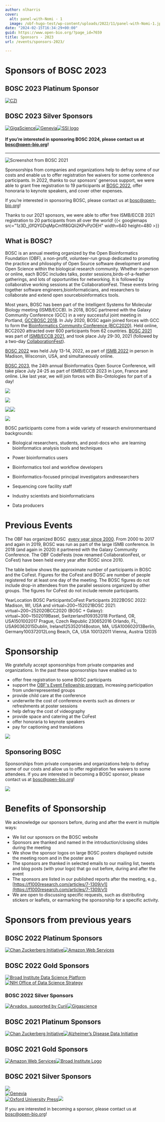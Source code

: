 ```yaml
---
author: nlharris
cover:
  alt: panel-with-Nomi - 1
  image: /obf-hugo-test/wp-content/uploads/2022/11/panel-with-Nomi-1.jpeg
date: "2024-02-15T16:34:29+00:00"
guid: https://www.open-bio.org/?page_id=7659
title: Sponsors - 2023
url: /events/sponsors-2023/

---
```

# Sponsors of BOSC 2023

## BOSC 2023 Platinum Sponsor

[![CZI](/obf-hugo-test/wp-content/uploads/2021/06/CZI_Logotype_RGB.jpg)](https://chanzuckerberg.com/)

## BOSC 2023 Silver Sponsors

[![GigaScience](/obf-hugo-test/wp-content/uploads/2019/05/Gigascience.png)](https://academic.oup.com/gigascience)[![Genevia](/obf-hugo-test/wp-content/uploads/2021/06/genevia_logo_cmyk.png)](https://geneviatechnologies.com/)[![SSI logo](/obf-hugo-test/wp-content/uploads/2023/04/SSI_PRIMARY-LOGO-300x96.png)](https://www.software.ac.uk/)

#### If you’re interested in sponsoring BOSC 2024, please contact us at bosc@open-bio.org!

* * *

![Screenshot from BOSC 2021](/obf-hugo-test/wp-content/uploads/2022/01/Geraldine-BoF-composite.png)

Sponsorships from companies and organizations help to defray some of our costs and enable us to offer registration fee waivers for some conference participants. In 2022, thanks to our sponsors' generous support, we were able to grant free registration to 19 participants at [BOSC 2022](/obf-hugo-test/events/bosc-2022/), offer honoraria to keynote speakers, and cover other expenses.

If you’re interested in sponsoring BOSC, please contact us at bosc@open-bio.org!

Thanks to our 2021 sponsors, we were able to offer free ISMB/ECCB 2021 registration to 20 participants from all over the world!
{{< googlemaps src="1z3D_j0fQYGDqMpCm1f8GQIi2KPvPzOEH" width=640 height=480 >}}

## What is BOSC?

BOSC is an annual meeting organized by the Open Bioinformatics Foundation (OBF), a non-profit, volunteer-run group dedicated to promoting the practice and philosophy of Open Source software development and Open Science within the biological research community.
Whether in-person or online, each BOSC ​includes ​talks,​ ​poster​ ​sessions,​ ​birds-of-a-feather gatherings, and ​lots​ ​of​ ​opportunities​ ​for​ ​networking. It is followed by​ ​collaborative​ ​working​ ​sessions​ ​at the CollaborationFest.​ ​These​ ​events​ ​bring​ ​together​ ​software​ ​engineers,​ ​bioinformaticians,​ ​and​ ​researchers​ ​to collaborate​ ​and​ ​extend​ ​open​ ​source​ ​bioinformatics​ ​tools.

Most years, BOSC has been part of the Intelligent Systems for Molecular Biology meeting (ISMB/ECCB). In 2018, BOSC partnered with the Galaxy Community Conference (GCC) in a very successful joint meeting in Portland, [GCCBOSC 2018](https://gccbosc2018.sched.com/). In July 2020, BOSC again joined forces with GCC to form the [Bioinformatics Community Conference (BCC2020)](https://bcc2020.github.io/). Held online, BCC2020 attracted over 600 participants from 62 countries. [BOSC 2021](/obf-hugo-test/events/bosc-2021/) was part of [ISMB/ECCB 2021](https://www.iscb.org/ismbeccb2021), and took place July 29-30, 2021 (followed by a two-day [CollaborationFest](/obf-hugo-test/events/bosc-2021/collaborationfest/)).

[BOSC 2022](/obf-hugo-test/events/bosc-2022/) was held July 13-14, 2022, as part of [ISMB 2022](https://www.iscb.org/ismb2022) in person in Madison, Wisconsin, USA, and simultaneously online.

[BOSC 2023](/obf-hugo-test/events/bosc-2023/), the 24th annual Bioinformatics Open Source Conference, will take place July 24-25 as part of ISMB/ECCB 2023 in Lyon, France and online. Like last year, we will join forces with Bio-Ontologies for part of a day!

![](/obf-hugo-test/wp/wp-content/uploads/2019/03/OBF-BoF-2018-25-300x225.jpg)

![](/obf-hugo-test/wp/wp-content/uploads/2019/03/43248502932_2395bc3cc6_z-300x200.jpg)

![](/obf-hugo-test/wp/wp-content/uploads/2019/03/BOSC2017-panel-1.jpg)![](/obf-hugo-test/wp/wp-content/uploads/2019/03/BOSC2015-panel-1-1024x521.jpg)

![](/obf-hugo-test/wp-content/uploads/2022/01/Jason-PeterSelby-FotisPsomopoulos-DhrithiDespande.png)

BOSC​ ​participants​ ​come​ ​from​ ​a​ ​wide​ ​variety​ ​of​ ​research​ ​environments​ ​and​ ​backgrounds:

- Biological​ ​researchers,​ ​students,​ ​and​ ​post-docs​ ​who​ ​​ ​are​ ​learning​ ​bioinformatics​ ​analysis tools and techniques
- Power​ ​bioinformatics​ ​users
- Bioinformatics​ ​tool​ ​and​ ​workflow​ ​developers  

- Bioinformatics​-focused​ ​principal​ ​investigators​ ​and​ ​researchers
- Sequencing​ ​core​ ​facility​ ​staff
- Industry​ ​scientists​ ​and​ ​bioinformaticians
- Data​ ​producers

# Previous Events

The​ ​OBF​ ​has​ ​organized​ ​BOSC​ ​ [every​ ​year​ ​since​ ​2000](/obf-hugo-test/events/bosc/about/).​ From 2000 to 2017 and again in 2019,​ ​BOSC​ ​was ​run​ ​as​ ​part​ ​of​ ​the​ ​large​ ​ISMB conference. In 2018 (and again in 2020) it partnered with the Galaxy Community Conference.​ ​The​ ​OBF​ ​CodeFest​s (now renamed CollaborationFest, or CoFest) have ​been​ ​held​ ​every​ ​year​ after BOSC ​since​ ​2010.  

The table below shows the approximate number of participants in BOSC and the CoFest. Figures​ ​for​ ​the​ ​CoFest​ ​and​ ​BOSC​ ​are​ ​number​ ​of​ ​people​ ​registered​ ​for​ ​at​ ​least​ ​one​ ​day​ ​of​ ​the​ ​meeting.​ ​The​ ​BOSC figures​ ​do​ ​not​ ​include​ ​drop-in​ ​attendees​ ​from​ ​the​ ​parallel​ ​sessions​ ​organized​ ​by​ ​other​ ​groups.​ ​The​ ​figures​ ​for CoFest​ ​do​ ​not​ ​include​ ​remote​ ​participants.

YearLocation BOSC ParticipantsCoFest Participants 2022BOSC 2022: Madison, WI, USA and virtual~200~152021BOSC 2021: virtual~200~252020BCC2020 (BOSC + Galaxy): virtual~300~1502019Basel, Switzerland109352018 Portland, OR, USA1501002017 Prague, Czech Republic 230652016 Orlando, FL, USA90362015Dublin, Ireland125352014Boston, MA, USA100602013Berlin, Germany100372012Long Beach, CA, USA 100132011 Vienna, Austria 12035

# Sponsorship

We gratefully accept sponsorships from private companies and organizations. In the past these sponsorships have enabled us to

- offer free registration to some BOSC participants
- support the [OBF's Event Fellowship program](/obf-hugo-test/travel-awards/), increasing participation from underrepresented groups
- provide child care at the conference
- underwrite the cost of conference events such as dinners or refreshments at poster sessions
- help defray the cost of videography
- provide space and catering at the CoFest
- offer honoraria to keynote speakers
- pay for captioning and translations

![](/obf-hugo-test/wp-content/uploads/2020/09/BOSC2020-party-attendees-e1609719125821.png)

## Sponsoring BOSC

Sponsorships from private companies and organizations help to defray some of our costs and allow us to offer registration fee waivers to some attendees. If you are interested in becoming a BOSC sponsor, please contact us at bosc@open-bio.org!

![](/obf-hugo-test/wp/wp-content/uploads/2019/08/BOSC2019-audience1-1.jpg)

# Benefits of Sponsorship

We acknowledge our sponsors before, during and after the event in multiple ways:

- We list our sponsors on the BOSC website
- Sponsors are thanked and named in the introduction/closing slides during the meeting
- We show the sponsor logos on large BOSC posters displayed outside the meeting room and in the poster area
- The sponsors are thanked in selected emails to our mailing list, tweets and blog posts (with your logo) that go out before, during and after the event
- The sponsors are listed in our published reports after the meeting, e.g., [https://f1000research.com/articles/7-1309/v1](https://f1000research.com/articles/7-1309/v1)
- We are open to discussing specific requests, such as distributing stickers or leaflets, or earmarking the sponsorship for a specific activity.

# Sponsors from previous years

## BOSC 2022 Platinum Sponsors

[![Chan Zuckerberg Initiative](/obf-hugo-test/wp-content/uploads/2021/06/CZI_Logotype_RGB.jpg)](https://chanzuckerberg.com/)[![Amazon Web Services](/obf-hugo-test/wp-content/uploads/2021/05/AWS_logo_RGB.png)](http://aws.amazon.com)

## BOSC 2022 Gold Sponsors

[![Broad Institute Data Science Platform](/obf-hugo-test/wp-content/uploads/2022/04/Broad-DSP-logo-1.png)](https://www.broadinstitute.org/data-sciences-platform)[![NIH Office of Data Science Strategy](/obf-hugo-test/wp-content/uploads/2022/04/NIH-ODSS_Horizontal_1Color-653.jpg)](https://datascience.nih.gov/)

### BOSC 2022 Silver Sponsors

[![Arvados, supported by Curii](/obf-hugo-test/wp-content/uploads/2022/05/ArvadosCurii.png)](https://arvados.org)[![Gigascience](/obf-hugo-test/wp-content/uploads/2019/05/Gigascience.png)](https://academic.oup.com/gigascience)

## BOSC 2021 Platinum Sponsors

[![Chan Zuckerberg Initiative](/obf-hugo-test/wp-content/uploads/2021/06/CZI_Logotype_RGB.jpg)](https://chanzuckerberg.com/)[![Alzheimer’s Disease Data Initiative](/obf-hugo-test/wp-content/uploads/2021/06/ADDI_Logo_FullColor_Vert_RGB.png)](https://www.alzheimersdata.org/)

## BOSC 2021 Gold Sponsors

[![Amazon Web Services](/obf-hugo-test/wp-content/uploads/2021/05/AWS_logo_RGB.png)](http://aws.amazon.com)[![Broad Institute Logo](https://www.broadinstitute.org/files/news/media-images/logos//BroadInstLogoforDigitalRGB.png)](https://www.broadinstitute.org/)

## BOSC 2021 Silver Sponsors

[![](/obf-hugo-test/wp-content/uploads/2021/04/image.png)](https://elifesciences.org/)  
[![Genevia](/obf-hugo-test/wp-content/uploads/2021/06/genevia_logo_cmyk.png)](https://geneviatechnologies.com/)  
[![Oxford University Press](/obf-hugo-test/wp-content/uploads/2021/06/OUP_logo_navy.png)](https://oup.com/)[![](/obf-hugo-test/wp-content/uploads/2021/07/logo_bioteam_transp_bg.png)](https://bioteam.net)  

If you are interested in becoming a sponsor, please contact us at bosc@open-bio.org!
